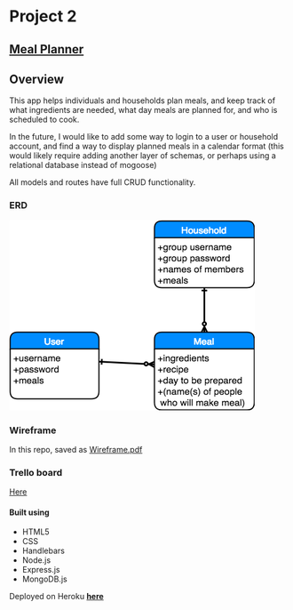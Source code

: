 # Project 2
## [Meal Planner](https://mighty-wildwood-25730.herokuapp.com/)

## Overview
This app helps individuals and households plan meals, and keep track of what ingredients are needed, what day meals are planned for, and who is scheduled to cook.

In the future, I would like to add some way to login to a user or household account, and find a way to display planned meals in a calendar format (this would likely require adding another layer of schemas, or perhaps using a relational database instead of mogoose)

All models and routes have full CRUD functionality.

### ERD
![ERD image](/ERD.png?raw=true)

### Wireframe
In this repo, saved as [Wireframe.pdf](/Wireframe.pdf?raw=true)

### Trello board
[Here](https://trello.com/b/vvr2TCBI/project-2)

#### Built using
- HTML5
- CSS
- Handlebars
- Node.js
- Express.js
- MongoDB.js

Deployed on Heroku [**here**](https://mighty-wildwood-25730.herokuapp.com/)
